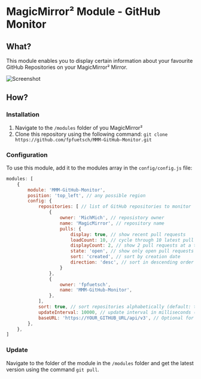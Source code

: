 # MagicMirror² Module - GitHub Monitor
## What?
This module enables you to display certain information about your favourite GitHub Repositories on your MagicMirror² Mirror.

![Screenshot](screenshot.png)

## How?
### Installation
  1. Navigate to the `/modules` folder of you MagicMirror²
  2. Clone this repository using the following command: `git clone https://github.com/fpfuetsch/MMM-GitHub-Monitor.git`
### Configuration
To use this module, add it to the modules array in the `config/config.js` file:
```javascript
modules: [
	{
		module: 'MMM-GitHub-Monitor',
		position: 'top_left', // any possible region
		config: {
			repositories: [ // list of GitHub repositories to monitor
				{
					owner: 'MichMich', // reposistory owner
					name: 'MagicMirror', // repository name
					pulls: {
						display: true, // show recent pull requests
						loadCount: 10, // cycle through 10 latest pull requests
						displayCount: 2, // show 2 pull requests at a time
						state: 'open', // show only open pull requests
						sort: 'created', // sort by creation date
						direction: 'desc', // sort in descending order
					}
				},
				{
					owner: 'fpfuetsch',
					name: 'MMM-GitHub-Monitor',
				},
			],
			sort: true, // sort repositories alphabetically (default: true)
			updateInterval: 10000, // update interval in milliseconds (default: 10 min)
			baseURL: 'https://YOUR_GITHUB_URL/api/v3', // Optional for non-public githubs
        },
	},
]
```
### Update
Navigate to the folder of the module in the `/modules` folder and get the latest version using the command `git pull`.
